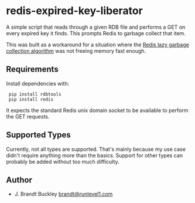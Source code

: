 # redis-expired-key-liberator

A simple script that reads through a given RDB file and performs a GET on every expired key it finds.  This prompts Redis to garbage collect that item.

This was built as a workaround for a situation where the [Redis lazy garbage collection algorithm][] was not freeing memory fast enough.


## Requirements

Install dependencies with:

     pip install rdbtools
     pip install redis

It expects the standard Redis unix domain socket to be available to perform the GET requests.


## Supported Types

Currently, not all types are supported.  That's mainly because my use case didn't require anything more than the basics.  Support for other types can probably be added without too much difficulty.


## Author

- J. Brandt Buckley <brandt@runlevel1.com> 


[Redis lazy garbage collection algorithm]: https://redis.io/commands/expire#how-redis-expires-keys
